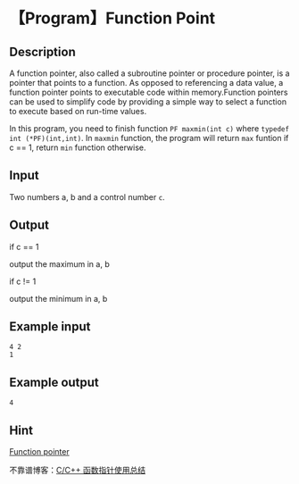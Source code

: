 # 【Program】Function Point

## Description
A function pointer, also called a subroutine pointer or procedure pointer, is a pointer that points to a function. As opposed to referencing a data value, a function pointer points to executable code within memory.Function pointers can be used to simplify code by providing a simple way to select a function to execute based on run-time values.

In this program, you need to finish function `PF maxmin(int c)` where `typedef int (*PF)(int,int)`. In `maxmin` function, the program will return `max` funtion if c == 1, return `min` function otherwise.

## Input
Two numbers a, b and a control number `c`.

## Output
if c == 1

output the maximum in a, b

if c != 1

output the minimum in a, b

## Example input
```
4 2
1
```


## Example output
```
4
```

## Hint
[Function pointer](https://en.wikipedia.org/wiki/Function_pointer)

不靠谱博客：[C/C++ 函数指针使用总结](https://www.cnblogs.com/lvchaoshun/p/7806248.html)